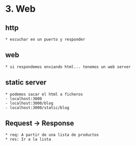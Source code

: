 # 3. Web

## http
	* escuchar en un puerto y responder
## web
	* si respondemos enviando html... tenemos un web server
## static server
	* podemos sacar el html a ficheros
	- localhost:3000
	- localhost:3000/blog
	- localhost:3000/static/blog
## Request -> Response
	* req: A partir de una lista de productos
	* res: Ir a la lista 